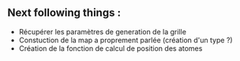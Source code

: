 Next following things : 
------------------------

- Récupérer les paramètres de generation de la grille
- Constuction de la map a proprement parlée (création d'un type ?)
- Création de la fonction de calcul de position des atomes
